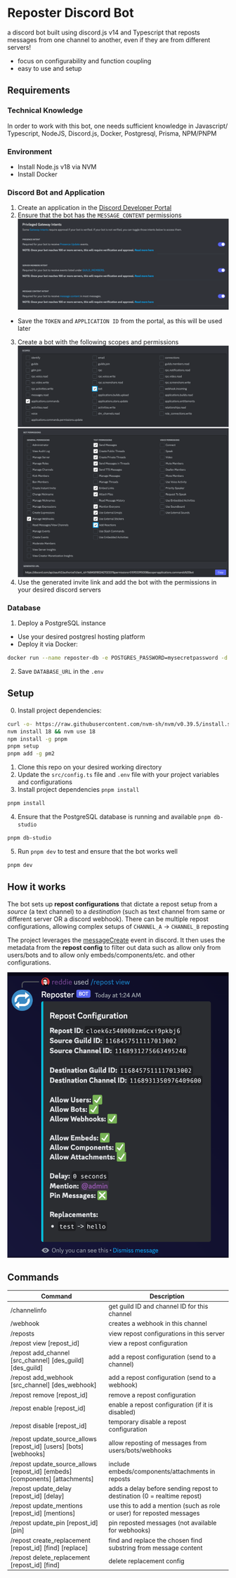 # Reposter Discord Bot

a discord bot built using discord.js v14 and Typescript that reposts messages from one channel to another, even if they are from different servers!

-   focus on configurability and function coupling
-   easy to use and setup

## Requirements

### Technical Knowledge

In order to work with this bot, one needs sufficient knowledge in Javascript/ Typescript, NodeJS, Discord.js, Docker, Postgresql, Prisma, NPM/PNPM

### Environment

-   Install Node.js v18 via NVM
-   Install Docker

### Discord Bot and Application

1. Create an application in the [Discord Developer Portal](https://discord.com/developers/applications)
2. Ensure that the bot has the `MESSAGE_CONTENT` permissions
   ![intents](public/intents.png)

-   Save the `TOKEN` and `APPLICATION ID` from the portal, as this will be used later

3. Create a bot with the following scopes and permissions
   ![scopes](public/scopes.png)
   ![perms](public/perms.png)
4. Use the generated invite link and add the bot with the permissions in your desired discord servers

### Database

1. Deploy a PostgreSQL instance

-   Use your desired postgresl hosting platform
-   Deploy it via Docker:

```bash
docker run --name reposter-db -e POSTGRES_PASSWORD=mysecretpassword -d -p 5432:5432 postgres
```

2. Save `DATABASE_URL` in the `.env`

## Setup

0. Install project dependencies:

```bash
curl -o- https://raw.githubusercontent.com/nvm-sh/nvm/v0.39.5/install.sh | bash
nvm install 18 && nvm use 18
npm install -g pnpm
pnpm setup
pnpm add -g pm2
```

1. Clone this repo on your desired working directory
2. Update the `src/config.ts` file and `.env` file with your project variables and configurations
3. Install project dependencies `pnpm install`

```bash
pnpm install
```

4. Ensure that the PostgreSQL database is running and available `pnpm db-studio`

```bash
pnpm db-studio
```

5. Run `pnpm dev` to test and ensure that the bot works well

```bash
pnpm dev
```

## How it works

The bot sets up **repost configurations** that dictate a repost setup from a _source_ (a text channel) to a _destination_ (such as text channel from same or different server OR a discord webhook). There can be multiple repost configurations, allowing complex setups of `CHANNEL_A` -> `CHANNEL_B` reposting

The project leverages the [messageCreate](https://discord.js.org/#/docs/discord.js/main/class/Client?scrollTo=e-messageCreate) event in discord. It then uses the metadata from the **repost config** to filter out data such as allow only from users/bots and to allow only embeds/components/etc. and other configurations.

![sample configuration](public/repost_view.png)

## Commands

| Command                                                                      | Description                                                             |
| ---------------------------------------------------------------------------- | ----------------------------------------------------------------------- |
| /channelinfo                                                                 | get guild ID and channel ID for this channel                            |
| /webhook                                                                     | creates a webhook in this channel                                       |
| /reposts                                                                     | view repost configurations in this server                               |
| /repost view [repost_id]                                                     | view a repost configuration                                             |
| /repost add_channel [src_channel] [des_guild] [des_guild]                    | add a repost configuration (send to a channel)                          |
| /repost add_webhook [src_channel] [des_webhook]                              | add a repost configuration (send to a webhook)                          |
| /repost remove [repost_id]                                                   | remove a repost configuration                                           |
| /repost enable [repost_id]                                                   | enable a repost configuration (if it is disabled)                       |
| /repost disable [repost_id]                                                  | temporary disable a repost configuration                                |
| /repost update_source_allows [repost_id] [users] [bots] [webhooks]           | allow reposting of messages from users/bots/webhooks                    |
| /repost update_source_allows [repost_id] [embeds] [components] [attachments] | include embeds/components/attachments in reposts                        |
| /repost update_delay [repost_id] [delay]                                     | adds a delay before sending repost to destination (0 = realtime repost) |
| /repost update_mentions [repost_id] [mentions]                               | use this to add a mention (such as role or user) for reposted messages  |
| /repost update_pin [repost_id] [pin]                                         | pin reposted messages (not available for webhooks)                      |
| /repost create_replacement [repost_id] [find] [replace]                      | find and replace the chosen find substring from message content         |
| /repost delete_replacement [repost_id] [find]                                | delete replacement config                                               |
